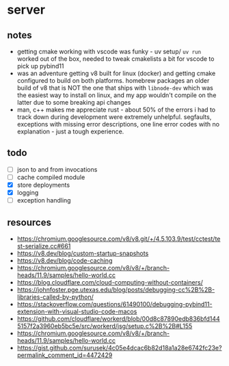 # server
## notes
- getting cmake working with vscode was funky - uv setup/ `uv run` worked out of the box, needed to tweak cmakelists a bit for vscode to pick up pybind11
- was an adventure getting v8 built for linux (docker) and getting cmake configured to build on both platforms. homebrew packages an older build of v8 that is NOT the one that ships with `libnode-dev` which was the easiest way to install on linux, and my app wouldn't compile on the latter due to some breaking api changes
- man, c++ makes me appreciate rust - about 50% of the errors i had to track down during development were extremely unhelpful. segfaults, exceptions with missing error descriptions, one line error codes with no explanation - just a tough experience.
## todo
- [ ] json to and from invocations
- [ ] cache compiled module
- [x] store deployments
- [x] logging
- [ ] exception handling
## resources
- https://chromium.googlesource.com/v8/v8.git/+/4.5.103.9/test/cctest/test-serialize.cc#661
- https://v8.dev/blog/custom-startup-snapshots
- https://v8.dev/blog/code-caching
- https://chromium.googlesource.com/v8/v8/+/branch-heads/11.9/samples/hello-world.cc
- https://blog.cloudflare.com/cloud-computing-without-containers/
- https://johnfoster.pge.utexas.edu/blog/posts/debugging-cc%2B%2B-libraries-called-by-python/
- https://stackoverflow.com/questions/61490100/debugging-pybind11-extension-with-visual-studio-code-macos
- https://github.com/cloudflare/workerd/blob/00d8c87890edb836bfd1445157f2a3960eb5bc5e/src/workerd/jsg/setup.c%2B%2B#L155
- https://chromium.googlesource.com/v8/v8/+/branch-heads/11.9/samples/hello-world.cc
- https://gist.github.com/surusek/4c05e4dcac6b82d18a1a28e6742fc23e?permalink_comment_id=4472429

